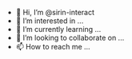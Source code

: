 - 👋 Hi, I’m @sirin-interact
- 👀 I’m interested in ...
- 🌱 I’m currently learning ...
- 💞️ I’m looking to collaborate on ...
- 📫 How to reach me ...

<!---
sirin-interact/sirin-interact is a ✨ special ✨ repository because its `README.md` (this file) appears on your GitHub profile.
You can click the Preview link to take a look at your changes.
--->
